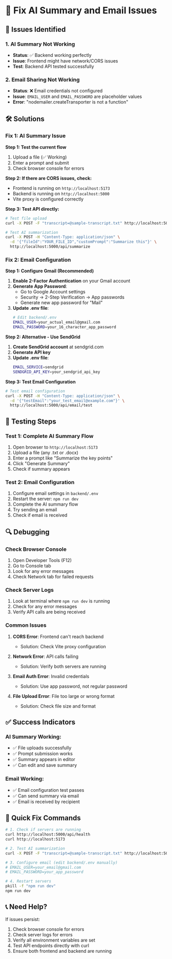 
# 🔧 Fix AI Summary and Email Issues

## 🚨 Issues Identified

### 1. **AI Summary Not Working**
- **Status**: ✅ Backend working perfectly
- **Issue**: Frontend might have network/CORS issues
- **Test**: Backend API tested successfully

### 2. **Email Sharing Not Working**
- **Status**: ❌ Email credentials not configured
- **Issue**: `EMAIL_USER` and `EMAIL_PASSWORD` are placeholder values
- **Error**: "nodemailer.createTransporter is not a function"

## 🛠️ Solutions

### Fix 1: AI Summary Issue

**Step 1: Test the current flow**
1. Upload a file (✅ Working)
2. Enter a prompt and submit
3. Check browser console for errors

**Step 2: If there are CORS issues, check:**
- Frontend is running on `http://localhost:5173`
- Backend is running on `http://localhost:5000`
- Vite proxy is configured correctly

**Step 3: Test API directly:**
```bash
# Test file upload
curl -X POST -F "transcript=@sample-transcript.txt" http://localhost:5000/api/upload

# Test AI summarization
curl -X POST -H "Content-Type: application/json" \
  -d '{"fileId":"YOUR_FILE_ID","customPrompt":"Summarize this"}' \
  http://localhost:5000/api/summarize
```

### Fix 2: Email Configuration

**Step 1: Configure Gmail (Recommended)**

1. **Enable 2-Factor Authentication** on your Gmail account
2. **Generate App Password**:
   - Go to Google Account settings
   - Security → 2-Step Verification → App passwords
   - Generate new app password for "Mail"
3. **Update .env file**:
   ```bash
   # Edit backend/.env
   EMAIL_USER=your_actual_email@gmail.com
   EMAIL_PASSWORD=your_16_character_app_password
   ```

**Step 2: Alternative - Use SendGrid**

1. **Create SendGrid account** at sendgrid.com
2. **Generate API key**
3. **Update .env file**:
   ```bash
   EMAIL_SERVICE=sendgrid
   SENDGRID_API_KEY=your_sendgrid_api_key
   ```

**Step 3: Test Email Configuration**

```bash
# Test email configuration
curl -X POST -H "Content-Type: application/json" \
  -d '{"testEmail":"your_test_email@example.com"}' \
  http://localhost:5000/api/email/test
```

## 🧪 Testing Steps

### Test 1: Complete AI Summary Flow
1. Open browser to `http://localhost:5173`
2. Upload a file (any .txt or .docx)
3. Enter a prompt like "Summarize the key points"
4. Click "Generate Summary"
5. Check if summary appears

### Test 2: Email Configuration
1. Configure email settings in `backend/.env`
2. Restart the server: `npm run dev`
3. Complete the AI summary flow
4. Try sending an email
5. Check if email is received

## 🔍 Debugging

### Check Browser Console
1. Open Developer Tools (F12)
2. Go to Console tab
3. Look for any error messages
4. Check Network tab for failed requests

### Check Server Logs
1. Look at terminal where `npm run dev` is running
2. Check for any error messages
3. Verify API calls are being received

### Common Issues

1. **CORS Error**: Frontend can't reach backend
   - Solution: Check Vite proxy configuration

2. **Network Error**: API calls failing
   - Solution: Verify both servers are running

3. **Email Auth Error**: Invalid credentials
   - Solution: Use app password, not regular password

4. **File Upload Error**: File too large or wrong format
   - Solution: Check file size and format

## ✅ Success Indicators

### AI Summary Working:
- ✅ File uploads successfully
- ✅ Prompt submission works
- ✅ Summary appears in editor
- ✅ Can edit and save summary

### Email Working:
- ✅ Email configuration test passes
- ✅ Can send summary via email
- ✅ Email is received by recipient

## 🚀 Quick Fix Commands

```bash
# 1. Check if servers are running
curl http://localhost:5000/api/health
curl http://localhost:5173

# 2. Test AI summarization
curl -X POST -F "transcript=@sample-transcript.txt" http://localhost:5000/api/upload

# 3. Configure email (edit backend/.env manually)
# EMAIL_USER=your_email@gmail.com
# EMAIL_PASSWORD=your_app_password

# 4. Restart servers
pkill -f "npm run dev"
npm run dev
```

## 📞 Need Help?

If issues persist:
1. Check browser console for errors
2. Check server logs for errors
3. Verify all environment variables are set
4. Test API endpoints directly with curl
5. Ensure both frontend and backend are running
